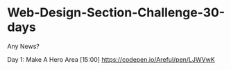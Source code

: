 # Web-Design-Section-Challenge-30-days
Any News?

Day 1:  Make A Hero Area [15:00] https://codepen.io/Areful/pen/LJWVwK


